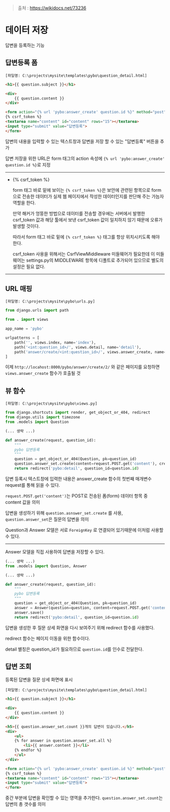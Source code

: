> 출처 : https://wikidocs.net/73236



# 데이터 저장

답변을 등록하는 기능



## 답변등록 폼

`[파일명: C:\projects\mysite\templates\pybo\question_detail.html]`

```html
<h1>{{ question.subject }}</h1>

<div>
    {{ question.content }}
</div>

<form action="{% url 'pybo:answer_create' question.id %}" method="post">
{% csrf_token %}
<textarea name="content" id="content" rows="15"></textarea>
<input type="submit" value="답변등록">
</form>
```

답변의 내용을 입력할 수 있는 텍스트창과 답변을 저장 할 수 있는 "답변등록" 버튼을 추가

답변 저장을 위한 URL은 form 태그의 action 속성에 `{% url 'pybo:answer_create' question.id %}`로 지정

---

* {% csrf_token %}

  form 태그 바로 밑에 보이는 `{% csrf_token %}`은 보안에 관련된 항목으로 form으로 전송한 데이터가 실제 웹 페이지에서 작성한 데이터인지를 판단해 주는 가늠자 역할을 한다.

  만약 해커가 엉뚱한 방법으로 데이터를 전송할 경우에는 서버에서 발행한 csrf_token 값과 해당 툴에서 보낸 csrf_token 값이 일치하지 않기 때문에 오류가 발생할 것이다.

  따라서 form 태그 바로 밑에 `{% csrf_token %}` 태그를 항상 위치시키도록 해야 한다.

  csrf_token 사용을 위해서는 CsrfViewMiddleware 미들웨어가 필요한데 이 미들웨어는 settings.py의 MIDDLEWARE 항목에 디폴트로 추가되어 있으므로 별도의 설정은 필요 없다.

---



## URL 매핑

`[파일명: C:\projects\mysite\pybo\urls.py]`

```python
from django.urls import path

from . import views

app_name = 'pybo'

urlpatterns = [
    path('', views.index, name='index'),
    path('<int:question_id>/', views.detail, name='detail'),
    path('answer/create/<int:question_id>/', views.answer_create, name='answer_create'),
]
```

이제 `http://locahost:8000/pybo/answer/create/2/` 와 같은 페이지를 요청하면 `views.answer_create` 함수가 호출될 것



## 뷰 함수

`[파일명: C:\projects\mysite\pybo\views.py]`

```python
from django.shortcuts import render, get_object_or_404, redirect
from django.utils import timezone
from .models import Question

(... 생략 ...)

def answer_create(request, question_id):
    """
    pybo 답변등록
    """
    question = get_object_or_404(Question, pk=question_id)
    question.answer_set.create(content=request.POST.get('content'), create_date=timezone.now())
    return redirect('pybo:detail', question_id=question.id)
```

답변 등록시 텍스트창에 입력한 내용은 answer_create 함수의 첫번째 매개변수 request를 통해 읽을 수 있다.

`request.POST.get('content')`는 POST로 전송된 폼(form) 데이터 항목 중 content 값을 의미

답변을 생성하기 위해 `question.asnswer_set.create` 를 사용, `question.answer_set`은 질문의 답변을 의미

Question과 Answer 모델은 서로 `ForeignKey` 로 연결되어 있기때문에 이처럼 사용할 수 있다.

---

Answer 모델을 직접 사용하여 답변을 저장할 수 있다.

```python
(... 생략 ...)
from .models import Question, Answer

(... 생략 ...)

def answer_create(request, question_id):
    """
    pybo 답변등록
    """
    question = get_object_or_404(Question, pk=question_id)
    answer = Answer(question=question, content=request.POST.get('content'), create_date=timezone.now())
    answer.save()
    return redirect('pybo:detail', question_id=question.id)
```

답변을 생성한 후 질문 상세 화면을 다시 보여주기 위해 redirect 함수를 사용했다.

redirect 함수는 페이지 이동을 위한 함수이다.

detail 별칭은 question_id가 필요하므로 `question.id`를 인수로 전달한다.



## 답변 조회

등록된 답변을 질문 상세 화면에 표시

`[파일명: C:\projects\mysite\templates\pybo\question_detail.html]`

```html
<h1>{{ question.subject }}</h1>

<div>
    {{ question.content }}
</div>

<h5>{{ question.answer_set.count }}개의 답변이 있습니다.</h5>
<div>
    <ul>
    {% for answer in question.answer_set.all %}
        <li>{{ answer.content }}</li>
    {% endfor %}
    </ul>
</div>

<form action="{% url 'pybo:answer_create' question.id %}" method="post">
{% csrf_token %}
<textarea name="content" id="content" rows="15"></textarea>
<input type="submit" value="답변등록">
</form>
```

중간 부분에 답변을 확인할 수 있는 영역을 추가한다. `question.answer_set.count`는 답변의 총 갯수를 의미